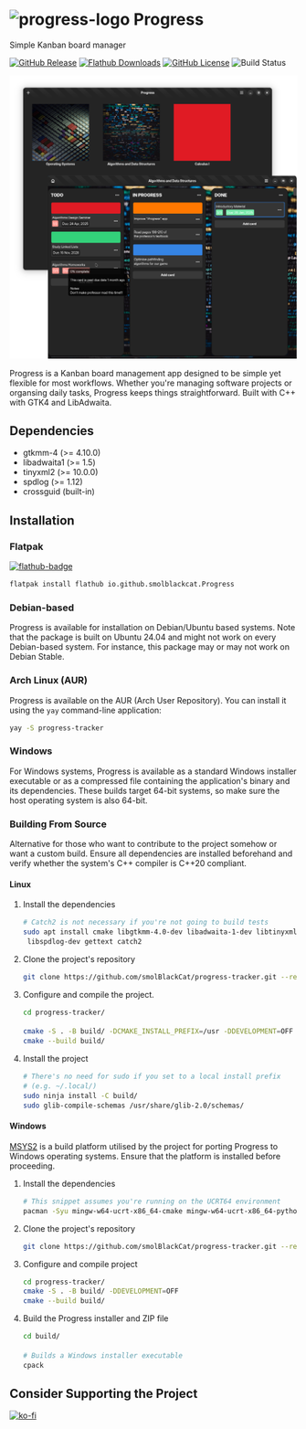 # ![progress-logo] Progress

Simple Kanban board manager

[![GitHub Release][github-release-badge]][github-release]
[![Flathub Downloads][flatpak-release-badge]][progress-flathub]
[![GitHub License][github-licence]](LICENSE)
![Build Status][build-status]

![App Windows](pictures/progress-app-presentation.png)

Progress is a Kanban board management app designed to be simple yet flexible for
most workflows. Whether you're managing software projects or organsing
daily tasks, Progress keeps things straightforward. Built with C++ with GTK4
and LibAdwaita.

## Dependencies

* gtkmm-4 (>= 4.10.0)
* libadwaita1 (>= 1.5)
* tinyxml2 (>= 10.0.0)
* spdlog (>= 1.12)
* crossguid (built-in)

## Installation

### Flatpak

[![flathub-badge]][progress-flathub]

```sh
flatpak install flathub io.github.smolblackcat.Progress
```

### Debian-based

Progress is available for installation on Debian/Ubuntu based systems. Note that
the package is built on Ubuntu 24.04 and might not work on every Debian-based
system. For instance, this package may or may not work on Debian Stable.

### Arch Linux (AUR)

Progress is available on the AUR (Arch User Repository). You can install it
using the `yay` command-line application:

```sh
yay -S progress-tracker
```

### Windows

For Windows systems, Progress is available as a standard Windows installer
executable or as a compressed file containing the application's binary and its
dependencies. These builds target 64-bit systems, so make sure the host operating
system is also 64-bit.

### Building From Source

Alternative for those who want to contribute to the project somehow or want
a custom build. Ensure all dependencies are installed beforehand and verify
whether the system's C++ compiler is C++20 compliant.

#### Linux

1. Install the dependencies

   ```sh
   # Catch2 is not necessary if you're not going to build tests
   sudo apt install cmake libgtkmm-4.0-dev libadwaita-1-dev libtinyxml2-dev \
    libspdlog-dev gettext catch2
   ```

2. Clone the project's repository

   ```sh
   git clone https://github.com/smolBlackCat/progress-tracker.git --recursive
   ```

3. Configure and compile the project.

   ```sh
   cd progress-tracker/

   cmake -S . -B build/ -DCMAKE_INSTALL_PREFIX=/usr -DDEVELOPMENT=OFF
   cmake --build build/
   ```

4. Install the project

   ```sh
   # There's no need for sudo if you set to a local install prefix
   # (e.g. ~/.local/)
   sudo ninja install -C build/
   sudo glib-compile-schemas /usr/share/glib-2.0/schemas/
   ```

#### Windows

[MSYS2][msys-download] is a build platform utilised by the project for porting
Progress to Windows operating systems. Ensure that the platform is installed
before proceeding.

1. Install the dependencies

   ```sh
   # This snippet assumes you're running on the UCRT64 environment
   pacman -Syu mingw-w64-ucrt-x86_64-cmake mingw-w64-ucrt-x86_64-python mingw-w64-ucrt-x86_64-gtkmm-4.0 mingw-w64-ucrt-x86_64-libadwaita mingw-w64-ucrt-x86_64-tinyxml2 mingw-w64-ucrt-x86_64-gettext mingw-w64-ucrt-x86_64-catch mingw-w64-ucrt-x86_64-spdlog mingw-w64-ucrt-x86_64-nsis git
   ```

2. Clone the project's repository

   ```sh
   git clone https://github.com/smolBlackCat/progress-tracker.git --recursive
   ```

3. Configure and compile project

   ```sh
   cd progress-tracker/
   cmake -S . -B build/ -DDEVELOPMENT=OFF
   cmake --build build/
   ```

4. Build the Progress installer and ZIP file

   ```sh
   cd build/

   # Builds a Windows installer executable
   cpack
   ```

## Consider Supporting the Project


[![ko-fi](https://ko-fi.com/img/githubbutton_sm.svg)](https://ko-fi.com/T6T71MK1CZ)

[progress-logo]: data/io.github.smolblackcat.Progress.svg
[progress-flathub]: https://flathub.org/apps/io.github.smolblackcat.Progress
[github-release]: https://github.com/smolBlackCat/progress-tracker/releases
[flathub-badge]: https://flathub.org/assets/badges/flathub-badge-i-en.png
[github-release-badge]: https://img.shields.io/github/v/release/smolBlackCat/progress-tracker?logo=github
[flatpak-release-badge]: https://img.shields.io/flathub/downloads/io.github.smolblackcat.Progress?logo=flathub
[github-licence]: https://img.shields.io/github/license/smolBlackCat/progress-tracker
[build-status]: https://img.shields.io/github/actions/workflow/status/smolBlackCat/progress-tracker/progress-ci.yml
[msys-download]: https://www.msys2.org/